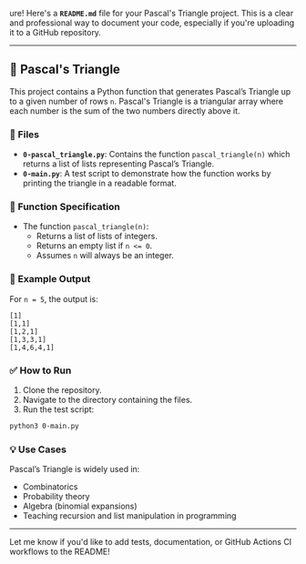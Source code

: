 ure! Here's a **`README.md`** file for your Pascal's Triangle project. This is a clear and professional way to document your code, especially if you're uploading it to a GitHub repository.

---

## 🧮 Pascal's Triangle

This project contains a Python function that generates Pascal’s Triangle up to a given number of rows `n`. Pascal's Triangle is a triangular array where each number is the sum of the two numbers directly above it.

### 📁 Files

- **`0-pascal_triangle.py`**: Contains the function `pascal_triangle(n)` which returns a list of lists representing Pascal’s Triangle.
- **`0-main.py`**: A test script to demonstrate how the function works by printing the triangle in a readable format.

### 🔧 Function Specification

- The function `pascal_triangle(n)`:
  - Returns a list of lists of integers.
  - Returns an empty list if `n <= 0`.
  - Assumes `n` will always be an integer.

### 🧪 Example Output

For `n = 5`, the output is:

```
[1]
[1,1]
[1,2,1]
[1,3,3,1]
[1,4,6,4,1]
```

### ✅ How to Run

1. Clone the repository.
2. Navigate to the directory containing the files.
3. Run the test script:

```bash
python3 0-main.py
```

### 💡 Use Cases

Pascal’s Triangle is widely used in:
- Combinatorics
- Probability theory
- Algebra (binomial expansions)
- Teaching recursion and list manipulation in programming

---

Let me know if you'd like to add tests, documentation, or GitHub Actions CI workflows to the README!
